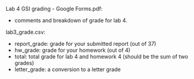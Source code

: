 Lab 4 GSI grading - Google Forms.pdf:

- comments and breakdown of grade for lab 4. 

lab3_grade.csv:

- report_grade: grade for your submitted report (out of 37)
- hw_grade: grade for your homework (out of 4)
- total: total grade for lab 4 and homework 4 (should be the sum of two grades)
- letter_grade: a conversion to a letter grade